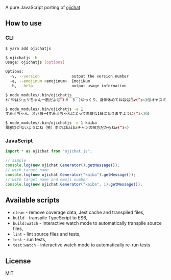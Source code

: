 A pure JavaScript porting of [ojichat](https://github.com/greymd/ojichat)

## How to use

### CLI

```sh
$ yarn add ojichatjs

$ ojichatjs -h
Usage: ojichatjs [options]

Options:
  -v, --version              output the version number
  -e, --emojinum <emojinum>  EmojiNum
  -h, --help                 output usage information

$ node_modules/.bin/ojichatjs
ｵｼﾞｻﾝはシュリちゃん一筋だよ😴(＃￣З￣)ゆっくり、身体休めてね😄😃✋💕(^з<)😚オヤスミナサイ💤🛌

$ node_modules/.bin/ojichatjs -e 1
すみえちゃん、オハヨー❗すみえちゃんにとって素敵な1日になりますように(^з<)😘

$ node_modules/.bin/ojichatjs -e 1 kaiba
風邪ひかないようにね（笑）ボクはkaibaチャンの味方だからね💕(^з<)
```

### JavaScript

```JavaScript
import * as ojichat from "ojichat.js";

// simple
console.log(new ojichat.Generator().getMessage());
// with target name
console.log(new ojichat.Generator("kaiba").getMessage());
// with target name and emoji number
console.log(new ojichat.Generator("kaiba", 1).getMessage());
```

## Available scripts

+ `clean` - remove coverage data, Jest cache and transpiled files,
+ `build` - transpile TypeScript to ES6,
+ `build:watch` - interactive watch mode to automatically transpile source files,
+ `lint` - lint source files and tests,
+ `test` - run tests,
+ `test:watch` - interactive watch mode to automatically re-run tests

## License
MIT

